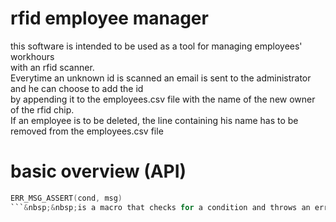 # rfid employee manager

this software is intended to be used as a tool for managing employees' workhours<br>
with an rfid scanner.<br>
Everytime an unknown id is scanned an email is sent to the administrator and he can choose to add the id<br>
by appending it to the employees.csv file with the name of the new owner of the rfid chip.<br>
If an employee is to be deleted, the line containing his name has to be removed from the employees.csv file

# basic overview (API)

```c
ERR_MSG_ASSERT(cond, msg)
```&nbsp;&nbsp;is a macro that checks for a condition and throws an error if 
